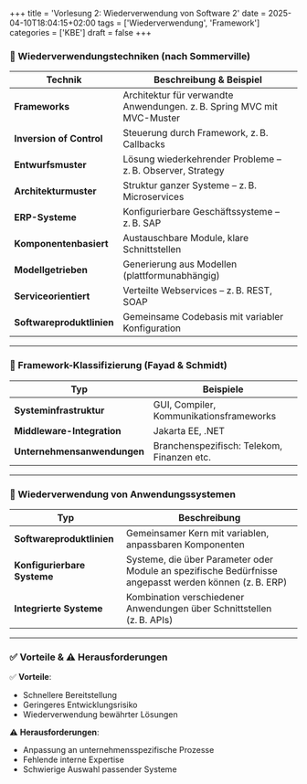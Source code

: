 +++
title = 'Vorlesung 2: Wiederverwendung von Software 2'
date = 2025-04-10T18:04:15+02:00
tags = ['Wiederverwendung', 'Framework']
categories = ['KBE']
draft = false
+++

### 🔁 Wiederverwendungstechniken (nach Sommerville)

|**Technik**|**Beschreibung & Beispiel**|
|------|---|
|**Frameworks**|Architektur für verwandte Anwendungen. z. B. Spring MVC mit MVC-Muster|
|**Inversion of Control**|Steuerung durch Framework, z. B. Callbacks|
|**Entwurfsmuster**|Lösung wiederkehrender Probleme – z. B. Observer, Strategy|
|**Architekturmuster**|Struktur ganzer Systeme – z. B. Microservices|
|**ERP-Systeme**|Konfigurierbare Geschäftssysteme – z. B. SAP|
|**Komponentenbasiert**|Austauschbare Module, klare Schnittstellen|
|**Modellgetrieben**|Generierung aus Modellen (plattformunabhängig)|
|**Serviceorientiert**|Verteilte Webservices – z. B. REST, SOAP|
|**Softwareproduktlinien**|Gemeinsame Codebasis mit variabler Konfiguration|

---------------------------------------

### 🧱 Framework-Klassifizierung (Fayad & Schmidt)

|**Typ**|**Beispiele**|
|------|---|
|**Systeminfrastruktur**|GUI, Compiler, Kommunikationsframeworks|
|**Middleware-Integration**|Jakarta EE, .NET|
|**Unternehmensanwendungen**|Branchenspezifisch: Telekom, Finanzen etc.|

---------------------------------------

### 🧩 Wiederverwendung von Anwendungssystemen

|**Typ**|**Beschreibung**|
|------|---|
|**Softwareproduktlinien**|Gemeinsamer Kern mit variablen, anpassbaren Komponenten|
|**Konfigurierbare Systeme**|Systeme, die über Parameter oder Module an spezifische Bedürfnisse angepasst werden können (z. B. ERP)|
|**Integrierte Systeme**|Kombination verschiedener Anwendungen über Schnittstellen (z. B. APIs)|

---------------------------------------

### ✅ Vorteile & ⚠️ Herausforderungen

✅ **Vorteile**:
- Schnellere Bereitstellung
- Geringeres Entwicklungsrisiko
- Wiederverwendung bewährter Lösungen

⚠️ **Herausforderungen**:
- Anpassung an unternehmensspezifische Prozesse
- Fehlende interne Expertise
- Schwierige Auswahl passender Systeme




